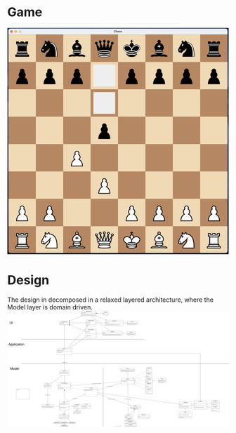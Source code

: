 # Game
![img.png](img.png)

# Design
The design in decomposed in a relaxed layered architecture, where the Model layer
is domain driven.
![model](./model.svg)